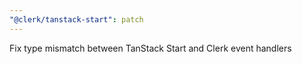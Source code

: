 ```yaml
---
"@clerk/tanstack-start": patch
---
```


Fix type mismatch between TanStack Start and Clerk event handlers
